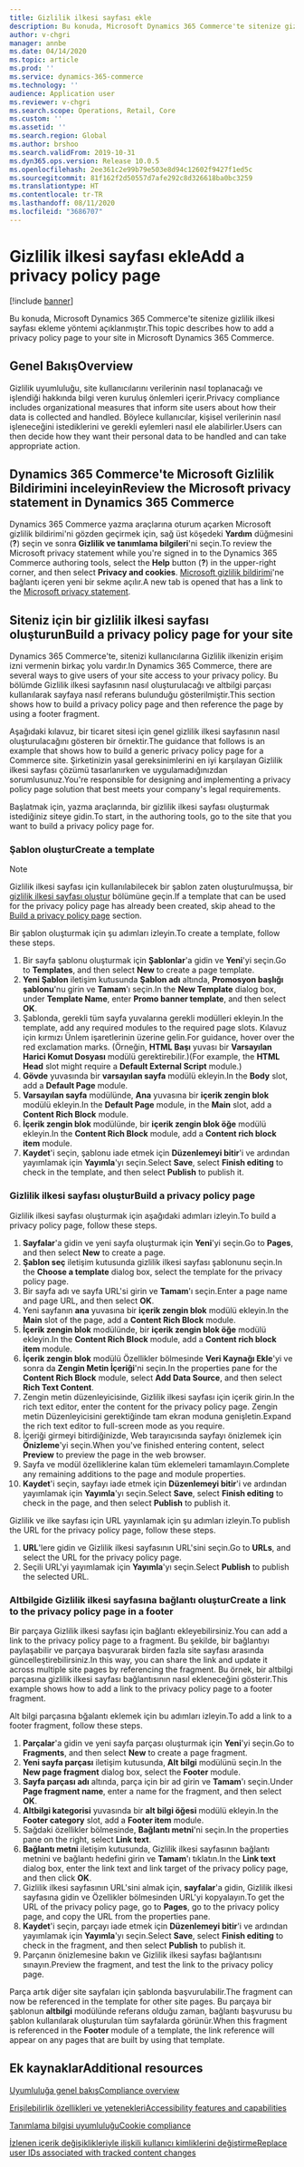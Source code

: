 ```yaml
---
title: Gizlilik ilkesi sayfası ekle
description: Bu konuda, Microsoft Dynamics 365 Commerce'te sitenize gizlilik ilkesi sayfası ekleme yöntemi açıklanmıştır.
author: v-chgri
manager: annbe
ms.date: 04/14/2020
ms.topic: article
ms.prod: ''
ms.service: dynamics-365-commerce
ms.technology: ''
audience: Application user
ms.reviewer: v-chgri
ms.search.scope: Operations, Retail, Core
ms.custom: ''
ms.assetid: ''
ms.search.region: Global
ms.author: brshoo
ms.search.validFrom: 2019-10-31
ms.dyn365.ops.version: Release 10.0.5
ms.openlocfilehash: 2ee361c2e99b79e503e8d94c12602f9427f1ed5c
ms.sourcegitcommit: 81f162f2d50557d7afe292c8d326618ba0bc3259
ms.translationtype: HT
ms.contentlocale: tr-TR
ms.lasthandoff: 08/11/2020
ms.locfileid: "3686707"
---
```

# <a name="add-a-privacy-policy-page"></a><span data-ttu-id="ce153-103">Gizlilik ilkesi sayfası ekle</span><span class="sxs-lookup"><span data-stu-id="ce153-103">Add a privacy policy page</span></span>


[!include [banner](includes/banner.md)]

<span data-ttu-id="ce153-104">Bu konuda, Microsoft Dynamics 365 Commerce'te sitenize gizlilik ilkesi sayfası ekleme yöntemi açıklanmıştır.</span><span class="sxs-lookup"><span data-stu-id="ce153-104">This topic describes how to add a privacy policy page to your site in Microsoft Dynamics 365 Commerce.</span></span>

## <a name="overview"></a><span data-ttu-id="ce153-105">Genel Bakış</span><span class="sxs-lookup"><span data-stu-id="ce153-105">Overview</span></span>

<span data-ttu-id="ce153-106">Gizlilik uyumluluğu, site kullanıcılarını verilerinin nasıl toplanacağı ve işlendiği hakkında bilgi veren kuruluş önlemleri içerir.</span><span class="sxs-lookup"><span data-stu-id="ce153-106">Privacy compliance includes organizational measures that inform site users about how their data is collected and handled.</span></span> <span data-ttu-id="ce153-107">Böylece kullanıcılar, kişisel verilerinin nasıl işleneceğini istediklerini ve gerekli eylemleri nasıl ele alabilirler.</span><span class="sxs-lookup"><span data-stu-id="ce153-107">Users can then decide how they want their personal data to be handled and can take appropriate action.</span></span>

## <a name="review-the-microsoft-privacy-statement-in-dynamics-365-commerce"></a><span data-ttu-id="ce153-108">Dynamics 365 Commerce'te Microsoft Gizlilik Bildirimini inceleyin</span><span class="sxs-lookup"><span data-stu-id="ce153-108">Review the Microsoft privacy statement in Dynamics 365 Commerce</span></span>

<span data-ttu-id="ce153-109">Dynamics 365 Commerce yazma araçlarına oturum açarken Microsoft gizlilik bildirimi'ni gözden geçirmek için, sağ üst köşedeki **Yardım** düğmesini (**?**) seçin ve sonra **Gizlilik ve tanımlama bilgileri**'ni seçin.</span><span class="sxs-lookup"><span data-stu-id="ce153-109">To review the Microsoft privacy statement while you're signed in to the Dynamics 365 Commerce authoring tools, select the **Help** button (**?**) in the upper-right corner, and then select **Privacy and cookies**.</span></span> <span data-ttu-id="ce153-110">[Microsoft gizlilik bildirimi](https://privacy.microsoft.com/privacystatement)'ne bağlantı içeren yeni bir sekme açılır.</span><span class="sxs-lookup"><span data-stu-id="ce153-110">A new tab is opened that has a link to the [Microsoft privacy statement](https://privacy.microsoft.com/privacystatement).</span></span>

## <a name="build-a-privacy-policy-page-for-your-site"></a><span data-ttu-id="ce153-111">Siteniz için bir gizlilik ilkesi sayfası oluşturun</span><span class="sxs-lookup"><span data-stu-id="ce153-111">Build a privacy policy page for your site</span></span>

<span data-ttu-id="ce153-112">Dynamics 365 Commerce'te, sitenizi kullanıcılarına Gizlilik ilkenizin erişim izni vermenin birkaç yolu vardır.</span><span class="sxs-lookup"><span data-stu-id="ce153-112">In Dynamics 365 Commerce, there are several ways to give users of your site access to your privacy policy.</span></span> <span data-ttu-id="ce153-113">Bu bölümde Gizlilik ilkesi sayfasının nasıl oluşturulacağı ve altbilgi parçası kullanılarak sayfaya nasıl referans bulunduğu gösterilmiştir.</span><span class="sxs-lookup"><span data-stu-id="ce153-113">This section shows how to build a privacy policy page and then reference the page by using a footer fragment.</span></span>

<span data-ttu-id="ce153-114">Aşağıdaki kılavuz, bir ticaret sitesi için genel gizlilik ilkesi sayfasının nasıl oluşturulacağını gösteren bir örnektir.</span><span class="sxs-lookup"><span data-stu-id="ce153-114">The guidance that follows is an example that shows how to build a generic privacy policy page for a Commerce site.</span></span> <span data-ttu-id="ce153-115">Şirketinizin yasal gereksinimlerini en iyi karşılayan Gizlilik ilkesi sayfası çözümü tasarlanırken ve uygulamadığınızdan sorumlusunuz.</span><span class="sxs-lookup"><span data-stu-id="ce153-115">You're responsible for designing and implementing a privacy policy page solution that best meets your company's legal requirements.</span></span>

<span data-ttu-id="ce153-116">Başlatmak için, yazma araçlarında, bir gizlilik ilkesi sayfası oluşturmak istediğiniz siteye gidin.</span><span class="sxs-lookup"><span data-stu-id="ce153-116">To start, in the authoring tools, go to the site that you want to build a privacy policy page for.</span></span>

### <a name="create-a-template"></a><span data-ttu-id="ce153-117">Şablon oluştur</span><span class="sxs-lookup"><span data-stu-id="ce153-117">Create a template</span></span>

> [!NOTE]
> <span data-ttu-id="ce153-118">Gizlilik ilkesi sayfası için kullanılabilecek bir şablon zaten oluşturulmuşsa, bir [gizlilik ilkesi sayfası oluştur](#build-a-privacy-policy-page) bölümüne geçin.</span><span class="sxs-lookup"><span data-stu-id="ce153-118">If a template that can be used for the privacy policy page has already been created, skip ahead to the [Build a privacy policy page](#build-a-privacy-policy-page) section.</span></span>

<span data-ttu-id="ce153-119">Bir şablon oluşturmak için şu adımları izleyin.</span><span class="sxs-lookup"><span data-stu-id="ce153-119">To create a template, follow these steps.</span></span>

1. <span data-ttu-id="ce153-120">Bir sayfa şablonu oluşturmak için **Şablonlar**'a gidin ve **Yeni**'yi seçin.</span><span class="sxs-lookup"><span data-stu-id="ce153-120">Go to **Templates**, and then select **New** to create a page template.</span></span>
1. <span data-ttu-id="ce153-121">**Yeni Şablon** iletişim kutusunda **Şablon adı** altında, **Promosyon başlığı şablonu**'nu girin ve **Tamam**'ı seçin.</span><span class="sxs-lookup"><span data-stu-id="ce153-121">In the **New Template** dialog box, under **Template Name**, enter **Promo banner template**, and then select **OK**.</span></span>
1. <span data-ttu-id="ce153-122">Şablonda, gerekli tüm sayfa yuvalarına gerekli modülleri ekleyin.</span><span class="sxs-lookup"><span data-stu-id="ce153-122">In the template, add any required modules to the required page slots.</span></span> <span data-ttu-id="ce153-123">Kılavuz için kırmızı Ünlem işaretlerinin üzerine gelin.</span><span class="sxs-lookup"><span data-stu-id="ce153-123">For guidance, hover over the red exclamation marks.</span></span> <span data-ttu-id="ce153-124">(Örneğin, **HTML Başı** yuvası bir **Varsayılan Harici Komut Dosyası** modülü gerektirebilir.)</span><span class="sxs-lookup"><span data-stu-id="ce153-124">(For example, the **HTML Head** slot might require a **Default External Script** module.)</span></span>
1. <span data-ttu-id="ce153-125">**Gövde** yuvasında bir **varsayılan sayfa** modülü ekleyin.</span><span class="sxs-lookup"><span data-stu-id="ce153-125">In the **Body** slot, add a **Default Page** module.</span></span>
1. <span data-ttu-id="ce153-126">**Varsayılan sayfa** modülünde, **Ana** yuvasına bir **içerik zengin blok** modülü ekleyin.</span><span class="sxs-lookup"><span data-stu-id="ce153-126">In the **Default Page** module, in the **Main** slot, add a **Content Rich Block** module.</span></span>
1. <span data-ttu-id="ce153-127">**İçerik zengin blok** modülünde, bir **içerik zengin blok öğe** modülü ekleyin.</span><span class="sxs-lookup"><span data-stu-id="ce153-127">In the **Content Rich Block** module, add a **Content rich block item** module.</span></span>
1. <span data-ttu-id="ce153-128">**Kaydet**'i seçin, şablonu iade etmek için **Düzenlemeyi bitir**'i ve ardından yayımlamak için **Yayımla**'yı seçin.</span><span class="sxs-lookup"><span data-stu-id="ce153-128">Select **Save**, select **Finish editing** to check in the template, and then select **Publish** to publish it.</span></span>

### <a name="build-a-privacy-policy-page"></a><span data-ttu-id="ce153-129">Gizlilik ilkesi sayfası oluştur</span><span class="sxs-lookup"><span data-stu-id="ce153-129">Build a privacy policy page</span></span>

<span data-ttu-id="ce153-130">Gizlilik ilkesi sayfası oluşturmak için aşağıdaki adımları izleyin.</span><span class="sxs-lookup"><span data-stu-id="ce153-130">To build a privacy policy page, follow these steps.</span></span>

1. <span data-ttu-id="ce153-131">**Sayfalar**'a gidin ve yeni sayfa oluşturmak için **Yeni**'yi seçin.</span><span class="sxs-lookup"><span data-stu-id="ce153-131">Go to **Pages**, and then select **New** to create a page.</span></span>
1. <span data-ttu-id="ce153-132">**Şablon seç** iletişim kutusunda gizlilik ilkesi sayfası şablonunu seçin.</span><span class="sxs-lookup"><span data-stu-id="ce153-132">In the **Choose a template** dialog box, select the template for the privacy policy page.</span></span>
1. <span data-ttu-id="ce153-133">Bir sayfa adı ve sayfa URL'si girin ve **Tamam**'ı seçin.</span><span class="sxs-lookup"><span data-stu-id="ce153-133">Enter a page name and page URL, and then select **OK**.</span></span> 
1. <span data-ttu-id="ce153-134">Yeni sayfanın **ana** yuvasına bir **içerik zengin blok** modülü ekleyin.</span><span class="sxs-lookup"><span data-stu-id="ce153-134">In the **Main** slot of the page, add a **Content Rich Block** module.</span></span>
1. <span data-ttu-id="ce153-135">**İçerik zengin blok** modülünde, bir **içerik zengin blok öğe** modülü ekleyin.</span><span class="sxs-lookup"><span data-stu-id="ce153-135">In the **Content Rich Block** module, add a **Content rich block item** module.</span></span>
1. <span data-ttu-id="ce153-136">**İçerik zengin blok** modülü Özellikler bölmesinde **Veri Kaynağı Ekle**'yi ve sonra da **Zengin Metin İçeriği**'ni seçin.</span><span class="sxs-lookup"><span data-stu-id="ce153-136">In the properties pane for the **Content Rich Block** module, select **Add Data Source**, and then select **Rich Text Content**.</span></span>
1. <span data-ttu-id="ce153-137">Zengin metin düzenleyicisinde, Gizlilik ilkesi sayfası için içerik girin.</span><span class="sxs-lookup"><span data-stu-id="ce153-137">In the rich text editor, enter the content for the privacy policy page.</span></span> <span data-ttu-id="ce153-138">Zengin metin Düzenleyicisini gerektiğinde tam ekran moduna genişletin.</span><span class="sxs-lookup"><span data-stu-id="ce153-138">Expand the rich text editor to full-screen mode as you require.</span></span>
1. <span data-ttu-id="ce153-139">İçeriği girmeyi bitirdiğinizde, Web tarayıcısında sayfayı önizlemek için **Önizleme**'yi seçin.</span><span class="sxs-lookup"><span data-stu-id="ce153-139">When you've finished entering content, select **Preview** to preview the page in the web browser.</span></span>
1. <span data-ttu-id="ce153-140">Sayfa ve modül özelliklerine kalan tüm eklemeleri tamamlayın.</span><span class="sxs-lookup"><span data-stu-id="ce153-140">Complete any remaining additions to the page and module properties.</span></span>
1. <span data-ttu-id="ce153-141">**Kaydet**'i seçin, sayfayı iade etmek için **Düzenlemeyi bitir**'i ve ardından yayımlamak için **Yayımla**'yı seçin.</span><span class="sxs-lookup"><span data-stu-id="ce153-141">Select **Save**, select **Finish editing** to check in the page, and then select **Publish** to publish it.</span></span>

<span data-ttu-id="ce153-142">Gizlilik ve ilke sayfası için URL yayınlamak için şu adımları izleyin.</span><span class="sxs-lookup"><span data-stu-id="ce153-142">To publish the URL for the privacy policy page, follow these steps.</span></span>

1. <span data-ttu-id="ce153-143">**URL**'lere gidin ve Gizlilik ilkesi sayfasının URL'sini seçin.</span><span class="sxs-lookup"><span data-stu-id="ce153-143">Go to **URLs**, and select the URL for the privacy policy page.</span></span>
1. <span data-ttu-id="ce153-144">Seçili URL'yi yayımlamak için **Yayımla**'yı seçin.</span><span class="sxs-lookup"><span data-stu-id="ce153-144">Select **Publish** to publish the selected URL.</span></span>

### <a name="create-a-link-to-the-privacy-policy-page-in-a-footer"></a><span data-ttu-id="ce153-145">Altbilgide Gizlilik ilkesi sayfasına bağlantı oluştur</span><span class="sxs-lookup"><span data-stu-id="ce153-145">Create a link to the privacy policy page in a footer</span></span>

<span data-ttu-id="ce153-146">Bir parçaya Gizlilik ilkesi sayfası için bağlantı ekleyebilirsiniz.</span><span class="sxs-lookup"><span data-stu-id="ce153-146">You can add a link to the privacy policy page to a fragment.</span></span> <span data-ttu-id="ce153-147">Bu şekilde, bir bağlantıyı paylaşabilir ve parçaya başvurarak birden fazla site sayfası arasında güncelleştirebilirsiniz.</span><span class="sxs-lookup"><span data-stu-id="ce153-147">In this way, you can share the link and update it across multiple site pages by referencing the fragment.</span></span> <span data-ttu-id="ce153-148">Bu örnek, bir altbilgi parçasına gizlilik ilkesi sayfası bağlantısının nasıl ekleneceğini gösterir.</span><span class="sxs-lookup"><span data-stu-id="ce153-148">This example shows how to add a link to the privacy policy page to a footer fragment.</span></span>

<span data-ttu-id="ce153-149">Alt bilgi parçasına bğalantı eklemek için bu adımları izleyin.</span><span class="sxs-lookup"><span data-stu-id="ce153-149">To add a link to a footer fragment, follow these steps.</span></span>

1. <span data-ttu-id="ce153-150">**Parçalar**'a gidin ve yeni sayfa parçası oluşturmak için **Yeni**'yi seçin.</span><span class="sxs-lookup"><span data-stu-id="ce153-150">Go to **Fragments**, and then select **New** to create a page fragment.</span></span>
1. <span data-ttu-id="ce153-151">**Yeni sayfa parçası** iletişim kutusunda, **Alt bilgi** modülünü seçin.</span><span class="sxs-lookup"><span data-stu-id="ce153-151">In the **New page fragment** dialog box, select the **Footer** module.</span></span>
1. <span data-ttu-id="ce153-152">**Sayfa parçası adı** altında, parça için bir ad girin ve **Tamam**'ı seçin.</span><span class="sxs-lookup"><span data-stu-id="ce153-152">Under **Page fragment name**, enter a name for the fragment, and then select **OK**.</span></span>
1. <span data-ttu-id="ce153-153">**Altbilgi kategorisi** yuvasında bir **alt bilgi öğesi** modülü ekleyin.</span><span class="sxs-lookup"><span data-stu-id="ce153-153">In the **Footer category** slot, add a **Footer item** module.</span></span>
1. <span data-ttu-id="ce153-154">Sağdaki özellikler bölmesinde, **Bağlantı metni**'ni seçin.</span><span class="sxs-lookup"><span data-stu-id="ce153-154">In the properties pane on the right, select **Link text**.</span></span>
1. <span data-ttu-id="ce153-155">**Bağlantı metni** iletişim kutusunda, Gizlilik ilkesi sayfasının bağlantı metnini ve bağlantı hedefini girin ve **Tamam**'ı tıklatın.</span><span class="sxs-lookup"><span data-stu-id="ce153-155">In the **Link text** dialog box, enter the link text and link target of the privacy policy page, and then click **OK**.</span></span>
1. <span data-ttu-id="ce153-156">Gizlilik ilkesi sayfasının URL'sini almak için, **sayfalar**'a gidin, Gizlilik ilkesi sayfasına gidin ve Özellikler bölmesinden URL'yi kopyalayın.</span><span class="sxs-lookup"><span data-stu-id="ce153-156">To get the URL of the privacy policy page, go to **Pages**, go to the privacy policy page, and copy the URL from the properties pane.</span></span>
1. <span data-ttu-id="ce153-157">**Kaydet**'i seçin, parçayı iade etmek için **Düzenlemeyi bitir**'i ve ardından yayımlamak için **Yayımla**'yı seçin.</span><span class="sxs-lookup"><span data-stu-id="ce153-157">Select **Save**, select **Finish editing** to check in the fragment, and then select **Publish** to publish it.</span></span>
1. <span data-ttu-id="ce153-158">Parçanın önizlemesine bakın ve Gizlilik ilkesi sayfası bağlantısını sınayın.</span><span class="sxs-lookup"><span data-stu-id="ce153-158">Preview the fragment, and test the link to the privacy policy page.</span></span>

<span data-ttu-id="ce153-159">Parça artık diğer site sayfaları için şablonda başvurulabilir.</span><span class="sxs-lookup"><span data-stu-id="ce153-159">The fragment can now be referenced in the template for other site pages.</span></span> <span data-ttu-id="ce153-160">Bu parçaya bir şablonun **altbilgi** modülünde referans olduğu zaman, bağlantı başvurusu bu şablon kullanılarak oluşturulan tüm sayfalarda görünür.</span><span class="sxs-lookup"><span data-stu-id="ce153-160">When this fragment is referenced in the **Footer** module of a template, the link reference will appear on any pages that are built by using that template.</span></span>

## <a name="additional-resources"></a><span data-ttu-id="ce153-161">Ek kaynaklar</span><span class="sxs-lookup"><span data-stu-id="ce153-161">Additional resources</span></span>

[<span data-ttu-id="ce153-162">Uyumluluğa genel bakış</span><span class="sxs-lookup"><span data-stu-id="ce153-162">Compliance overview</span></span>](compliance-overview.md)

[<span data-ttu-id="ce153-163">Erişilebilirlik özellikleri ve yetenekleri</span><span class="sxs-lookup"><span data-stu-id="ce153-163">Accessibility features and capabilities</span></span>](accessibility.md)

[<span data-ttu-id="ce153-164">Tanımlama bilgisi uyumluluğu</span><span class="sxs-lookup"><span data-stu-id="ce153-164">Cookie compliance</span></span>](cookie-compliance.md)

[<span data-ttu-id="ce153-165">İzlenen içerik değişiklikleriyle ilişkili kullanıcı kimliklerini değiştirme</span><span class="sxs-lookup"><span data-stu-id="ce153-165">Replace user IDs associated with tracked content changes</span></span>](replace-IDs-tracked-changes.md)
